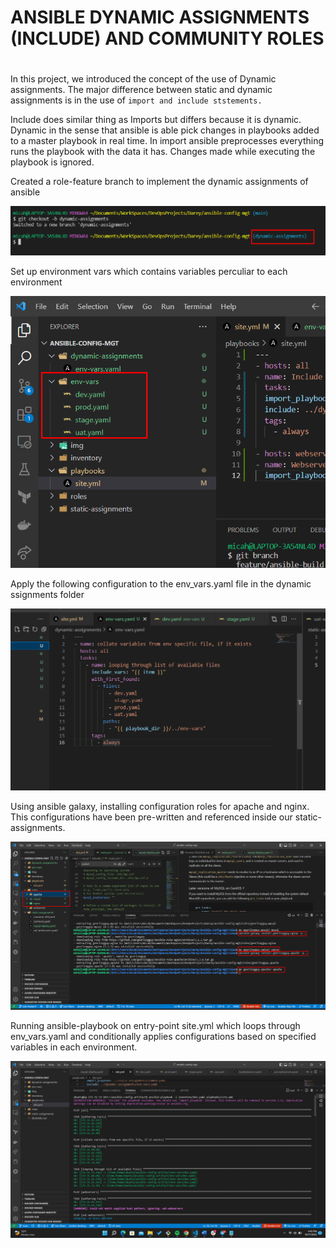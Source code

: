 # ANSIBLE DYNAMIC ASSIGNMENTS (INCLUDE) AND COMMUNITY ROLES
#

In this project, we introduced the concept of the use of Dynamic assignments. The major difference between static and dynamic assignments is in the use of `import and include ststements.`

Include does similar thing as Imports but differs because it is dynamic. Dynamic in the sense that ansible is able pick changes in playbooks added to a master playbook in real time. In import ansible preprocesses everything runs the playbook with the data it has. Changes made while executing the playbook is ignored.

Created a role-feature branch to implement the dynamic assignments  of ansible

![](./img/1.branch.png)

Set up environment vars which contains variables perculiar to each environment

![](./img/2.env_vars.png)

Apply the following configuration to the env_vars.yaml file in the dynamic ssignments folder

![](./img/3.envVars.png)

Using ansible galaxy, installing configuration roles for apache and nginx. This configurations have been pre-written and referenced inside our static-assignments.

![](./img/4.edits.png)

Running ansible-playbook on entry-point site.yml which loops through env_vars.yaml and conditionally applies configurations based on specified variables in each environment.

![](./img/5.completed.png)
